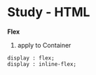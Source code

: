 # Study - HTML

**Flex**<br>
1. apply to Container<br>

```
display : flex;
display : inline-flex;
```
